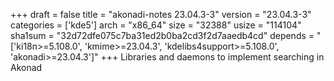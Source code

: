 +++
draft = false
title = "akonadi-notes 23.04.3-3"
version = "23.04.3-3"
categories = ['kde5']
arch = "x86_64"
size = "32388"
usize = "114104"
sha1sum = "32d72dfe075c7ba31ed2b0ba2cd3f2d7aaedb4cd"
depends = "['ki18n>=5.108.0', 'kmime>=23.04.3', 'kdelibs4support>=5.108.0', 'akonadi>=23.04.3']"
+++
Libraries and daemons to implement searching in Akonad